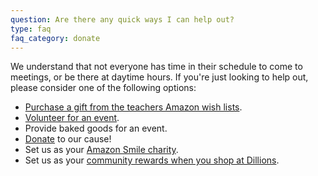 ```yaml
---
question: Are there any quick ways I can help out?
type: faq
faq_category: donate
---
```

We understand that not everyone has time in their schedule to come to meetings, or be there at daytime hours. If you're just looking to help out, please consider one of the following options:
* [Purchase a gift from the teachers Amazon wish lists](https://s3.amazonaws.com/scschoolfiles/833/ces_staff_amazon_wish_list_3.pdf).
* [Volunteer for an event](/volunteer).
* Provide baked goods for an event.
* [Donate](/donate) to our cause!
* Set us as your [Amazon Smile charity](https://smile.amazon.com/ch/46-4417245).
* Set us as your [community rewards when you shop at Dillions](https://www.facebook.com/permalink.php?story_fbid=pfbid0S48jBPiEwwRsPB7YpgXzN7V2jHamHDsaZvLGChaKdK8aRvHZHegxvk13LucnDwTvl&id=683568748386201).